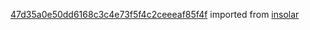 [47d35a0e50dd6168c3c4e73f5f4c2ceeeaf85f4f](https://github.com/insolar/insolar/commit/47d35a0e50dd6168c3c4e73f5f4c2ceeeaf85f4f) imported from [insolar](https://github.com/insolar/insolar)

